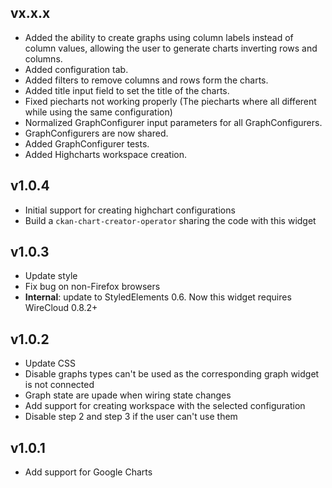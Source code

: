 ## vx.x.x

- Added the ability to create graphs using column labels instead of column values, allowing the user to generate charts inverting rows and columns.
- Added configuration tab.
- Added filters to remove columns and rows form the charts.
- Added title input field to set the title of the charts.
- Fixed piecharts not working properly (The piecharts where all different while using the same configuration)
- Normalized GraphConfigurer input parameters for all GraphConfigurers.
- GraphConfigurers are now shared.
- Added GraphConfigurer tests.
- Added Highcharts workspace creation.

## v1.0.4

- Initial support for creating highchart configurations
- Build a `ckan-chart-creator-operator` sharing the code with this widget

## v1.0.3

- Update style
- Fix bug on non-Firefox browsers
- **Internal**: update to StyledElements 0.6. Now this widget requires WireCloud 0.8.2+

## v1.0.2

- Update CSS
- Disable graphs types can't be used as the corresponding graph widget is not connected
- Graph state are upade when wiring state changes
- Add support for creating workspace with the selected configuration
- Disable step 2 and step 3 if the user can't use them

## v1.0.1

- Add support for Google Charts
